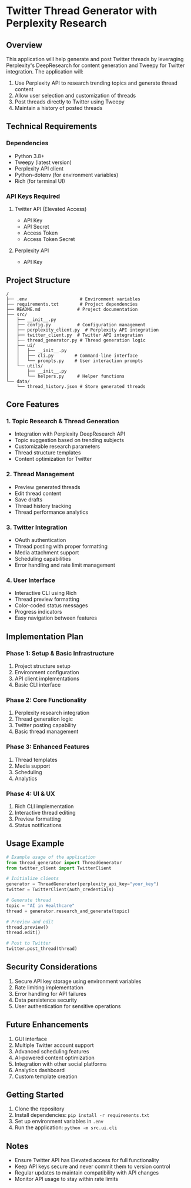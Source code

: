 # Twitter Thread Generator with Perplexity Research

## Overview
This application will help generate and post Twitter threads by leveraging Perplexity's DeepResearch for content generation and Tweepy for Twitter integration. The application will:
1. Use Perplexity API to research trending topics and generate thread content
2. Allow user selection and customization of threads
3. Post threads directly to Twitter using Tweepy
4. Maintain a history of posted threads

## Technical Requirements

### Dependencies
- Python 3.8+
- Tweepy (latest version)
- Perplexity API client
- Python-dotenv (for environment variables)
- Rich (for terminal UI)

### API Keys Required
1. Twitter API (Elevated Access)
   - API Key
   - API Secret
   - Access Token
   - Access Token Secret
   
2. Perplexity API
   - API Key

## Project Structure
```
/
├── .env                    # Environment variables
├── requirements.txt        # Project dependencies
├── README.md              # Project documentation
├── src/
│   ├── __init__.py
│   ├── config.py          # Configuration management
│   ├── perplexity_client.py  # Perplexity API integration
│   ├── twitter_client.py  # Twitter API integration
│   ├── thread_generator.py # Thread generation logic
│   ├── ui/
│   │   ├── __init__.py
│   │   ├── cli.py        # Command-line interface
│   │   └── prompts.py    # User interaction prompts
│   └── utils/
│       ├── __init__.py
│       └── helpers.py     # Helper functions
└── data/
    └── thread_history.json # Store generated threads
```

## Core Features

### 1. Topic Research & Thread Generation
- Integration with Perplexity DeepResearch API
- Topic suggestion based on trending subjects
- Customizable research parameters
- Thread structure templates
- Content optimization for Twitter

### 2. Thread Management
- Preview generated threads
- Edit thread content
- Save drafts
- Thread history tracking
- Thread performance analytics

### 3. Twitter Integration
- OAuth authentication
- Thread posting with proper formatting
- Media attachment support
- Scheduling capabilities
- Error handling and rate limit management

### 4. User Interface
- Interactive CLI using Rich
- Thread preview formatting
- Color-coded status messages
- Progress indicators
- Easy navigation between features

## Implementation Plan

### Phase 1: Setup & Basic Infrastructure
1. Project structure setup
2. Environment configuration
3. API client implementations
4. Basic CLI interface

### Phase 2: Core Functionality
1. Perplexity research integration
2. Thread generation logic
3. Twitter posting capability
4. Basic thread management

### Phase 3: Enhanced Features
1. Thread templates
2. Media support
3. Scheduling
4. Analytics

### Phase 4: UI & UX
1. Rich CLI implementation
2. Interactive thread editing
3. Preview formatting
4. Status notifications

## Usage Example

```python
# Example usage of the application
from thread_generator import ThreadGenerator
from twitter_client import TwitterClient

# Initialize clients
generator = ThreadGenerator(perplexity_api_key="your_key")
twitter = TwitterClient(auth_credentials)

# Generate thread
topic = "AI in Healthcare"
thread = generator.research_and_generate(topic)

# Preview and edit
thread.preview()
thread.edit()

# Post to Twitter
twitter.post_thread(thread)
```

## Security Considerations
1. Secure API key storage using environment variables
2. Rate limiting implementation
3. Error handling for API failures
4. Data persistence security
5. User authentication for sensitive operations

## Future Enhancements
1. GUI interface
2. Multiple Twitter account support
3. Advanced scheduling features
4. AI-powered content optimization
5. Integration with other social platforms
6. Analytics dashboard
7. Custom template creation

## Getting Started

1. Clone the repository
2. Install dependencies: `pip install -r requirements.txt`
3. Set up environment variables in `.env`
4. Run the application: `python -m src.ui.cli`

## Notes
- Ensure Twitter API has Elevated access for full functionality
- Keep API keys secure and never commit them to version control
- Regular updates to maintain compatibility with API changes
- Monitor API usage to stay within rate limits 